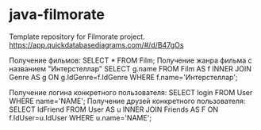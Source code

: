 # java-filmorate

Template repository for Filmorate project.
<https://app.quickdatabasediagrams.com/#/d/B47gOs>

Получение фильмов:
SELECT *
FROM Film;
Получение жанра фильма с названием "Интерстеллар"
SELECT g.name
FROM Film AS f
INNER JOIN Genre AS g ON g.IdGenre=f.IdGenre
WHERE f.name='Интерстеллар';

Получение логина конкретного пользователя:
SELECT login
FROM User
WHERE name='NAME';
Получение друзей конкретного пользователя:
SELECT IdFriend
FROM User AS u
INNER JOIN Friends AS F ON f.IdUser=u.IdUser
WHERE u.name='NAME'; 